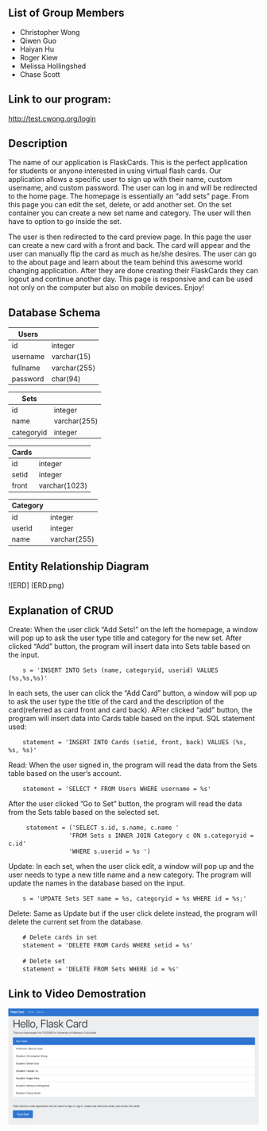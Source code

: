 
## List of Group Members

* Christopher Wong
* Qiwen Guo
* Haiyan Hu
* Roger Kiew
* Melissa Hollingshed
* Chase Scott

## Link to our program:
http://test.cwong.org/login

## Description 

The name of our application is FlaskCards. This is the perfect application for students or anyone interested in using virtual flash cards. Our application allows a specific user to sign up with their name, custom username, and custom password. The user can log in and will be redirected to the home page. The homepage is essentially an “add sets” page. From this page you can edit the set, delete, or add another set. On the set container you can create a new set name and category. The user will then have to option to go inside the set. 

The user is then redirected to the card preview page. In this page the user can create a new card with a front and back. The card will appear and the user can manually flip the card as much as he/she desires.  The user can go to the about page and learn about the team behind this awesome world changing application. After they are done creating their FlaskCards they can logout and continue another day. This page is responsive and can be used not only on the computer but also on mobile devices. Enjoy!


## Database Schema

| Users    |              |
| -----    | ---          |
| id       | integer      |
| username | varchar(15)  |
| fullname | varchar(255) |
| password | char(94)     |

| Sets       |              |
| ----       | ---          |
| id         | integer      |
| name       | varchar(255) |
| categoryid | integer      |

| Cards      |               |
| -----      | ---           |
| id         | integer       |
| setid      | integer       |
| front      | varchar(1023) |

| Category |              |
| -------- | ---          |
| id       | integer      |
| userid   | integer      |
| name     | varchar(255) |

## Entity Relationship Diagram

![ERD]
(ERD.png)


## Explanation of CRUD

Create: 
	When the user click “Add Sets!” on the left the homepage, a window will pop up to ask the user type title and category for the new set. After clicked “Add” button, the program will insert data into Sets table based on the input.
```
	s = 'INSERT INTO Sets (name, categoryid, userid) VALUES (%s,%s,%s)'
```


In each sets, the user can click the “Add Card” button, a window will pop up to ask the user type the title of the card and the description of the card(referred as card front and card back). AFter clicked “add” button, the program will insert data into Cards table based on the input.
SQL statement used:

```
	statement = 'INSERT INTO Cards (setid, front, back) VALUES (%s, %s, %s)'
```

Read: 
When the user signed in, the program will read the data from the Sets table based on the user’s account.
```
	statement = 'SELECT * FROM Users WHERE username = %s'
```

After the user clicked ”Go to Set” button, the program will read the data from the Sets table based on the selected set.
```
	 statement = ('SELECT s.id, s.name, c.name '
                 'FROM Sets s INNER JOIN Category c ON s.categoryid = c.id'
                 'WHERE s.userid = %s ')
```

Update: 
In each set, when the user click edit, a window will pop up and the user needs to type a new title name and a new category. The program will update the names in the database based on the input.
```
	s = 'UPDATE Sets SET name = %s, categoryid = %s WHERE id = %s;'
```

Delete: 
Same as Update but if the user click delete instead, the program will delete the current set from the database.
```
    # Delete cards in set
    statement = 'DELETE FROM Cards WHERE setid = %s'
    
    # Delete set
    statement = 'DELETE FROM Sets WHERE id = %s'
```


## Link to Video Demostration 
[![demo](demo.png)](https://www.youtube.com/watch?v=E_DU3xXYrSY&feature=youtu.be "Click to watch")



